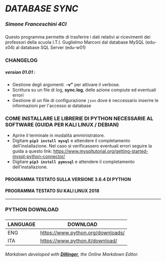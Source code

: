 # *DATABASE SYNC*
### *Simone Franceschini 4CI*
###

Questo programma permette di trasferire i dati relativi ai ricevimenti dei professori della scuola I.T.I. Guglielmo Marconi dal database MySQL (edu-x04) al database SQL Server (edu-w01)

### **CHANGELOG**
##### *version 01.01* :
- Gestione degli argomenti. **-v"** per attivare il verbose. 
- Scrittura su un file di log, **sync.log**, delle azione compiute ed eventuali errori
- Gestione di un file di configurazione `json` dove è neccessario inserire le informazioni per l'accesso ai database

### **COME INSTALLARE LE LIBRERIE DI PYTHON NECESSARIE AL SOFTWARE (GUIDA PER KALI LINUX / DEBIAN)**
- Aprire il terminale in modalità amministratore.
- Digitare **`pip3 install mysql`** e attendere il completamento dell'installazione. 
	Nel caso si verificassero eventuali errori seguire la guida a questo link: https://www.mysqltutorial.org/getting-started-mysql-python-connector/
- Digitare **`pip3 install pymssql`** e attendere il completamento dell'installazione.

###
#### **PROGRAMMA TESTATO SULLA VERSIONE 3.6.4 DI PYTHON**
#### **PROGRAMMA TESTATO SU KALI LINUX 2018**

------------------------------------------------------
### **PYTHON DOWNLOAD**
###

| LANGUAGE | DOWNLOAD |
| ------ | ------ |
| ENG | https://www.python.org/downloads/ |
| ITA | https://www.python.it/download/ |

###### *Markdown developed with [**Dillinger**](https://dillinger.io/), the Online Markdown Editor.*